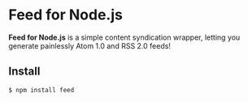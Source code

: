 # Feed for Node.js

**Feed for Node.js** is a simple content syndication wrapper, letting you generate painlessly Atom 1.0 and RSS 2.0 feeds!

## Install

	$ npm install feed